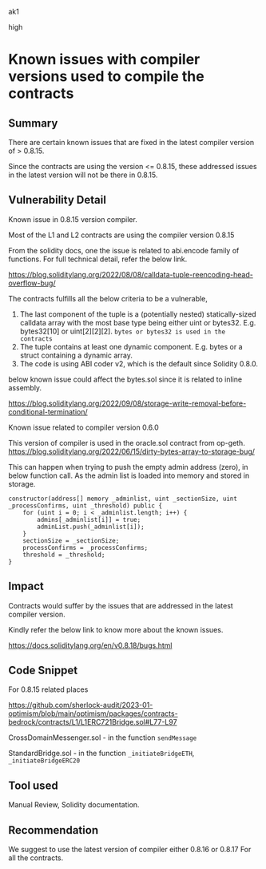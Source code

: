 ak1

high

# Known issues with compiler versions used to compile the contracts

## Summary

There are certain known issues that are fixed in the latest compiler version of > 0.8.15.

Since the contracts are using the version <= 0.8.15, these addressed issues in the latest version will not be there in 0.8.15.

## Vulnerability Detail

Known issue in 0.8.15 version compiler.

Most of the L1 and L2 contracts are using the compiler version 0.8.15

From the solidity docs, one the issue is related to abi.encode family of functions.  For full technical detail, refer the below link.

https://blog.soliditylang.org/2022/08/08/calldata-tuple-reencoding-head-overflow-bug/

The contracts fulfills all the below criteria to be a vulnerable,

1. The last component of the tuple is a (potentially nested) statically-sized calldata array with the most base type being either uint or bytes32. E.g. bytes32[10] or uint[2][2][2].     `bytes or bytes32 is used in the contracts`
2. The tuple contains at least one dynamic component. E.g. bytes or a struct containing a dynamic array.
3. The code is using ABI coder v2, which is the default since Solidity 0.8.0.

below known issue could affect the bytes.sol since it is related to inline assembly.

https://blog.soliditylang.org/2022/09/08/storage-write-removal-before-conditional-termination/

Known issue related to compiler version 0.6.0

This version of compiler is used in the oracle.sol contract from op-geth.
https://blog.soliditylang.org/2022/06/15/dirty-bytes-array-to-storage-bug/

This can happen when trying to push the  empty admin address (zero), in below function call. As the admin list is loaded into memory and stored in storage.

    constructor(address[] memory _adminlist, uint _sectionSize, uint _processConfirms, uint _threshold) public {
        for (uint i = 0; i < _adminlist.length; i++) {
            admins[_adminlist[i]] = true;
            adminList.push(_adminlist[i]);
        }
        sectionSize = _sectionSize;
        processConfirms = _processConfirms;
        threshold = _threshold;
    }

## Impact

Contracts would suffer by the issues that are addressed in the latest compiler version.

Kindly refer the below link to know more about the known issues.

https://docs.soliditylang.org/en/v0.8.18/bugs.html

## Code Snippet

For 0.8.15 related places

https://github.com/sherlock-audit/2023-01-optimism/blob/main/optimism/packages/contracts-bedrock/contracts/L1/L1ERC721Bridge.sol#L77-L97

CrossDomainMessenger.sol - in the  function `sendMessage`

StandardBridge.sol - in the function `_initiateBridgeETH`, `_initiateBridgeERC20`


## Tool used

Manual Review, Solidity documentation.

## Recommendation

We suggest to use the latest version of compiler either 0.8.16 or 0.8.17 For all the contracts.
